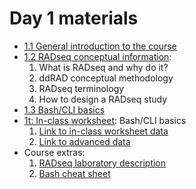 # Day 1 materials

* [1.1 General introduction to the course](https://github.com/eachambers/UNAMtraining/blob/main/Day1/1.1_Welcome.pdf)
* [1.2 RADseq conceptual information](https://github.com/eachambers/UNAMtraining/blob/main/Day1/1.2_RADseq_conceptual.pdf):
    1. What is RADseq and why do it?
    2. ddRAD conceptual methodology
    3. RADseq terminology
    4. How to design a RADseq study
* [1.3 Bash/CLI basics](https://github.com/eachambers/UNAMtraining/blob/main/Day1/1.3_Bash_intro.pdf)
* [1t: In-class worksheet](): Bash/CLI basics
    1. [Link to in-class worksheet data](https://utexas.box.com/s/qybj49agfq13556v00yj2dfhc7o40m1u)
    2. [Link to advanced data](https://utexas.box.com/s/805qg0ezhfmhcsnc384h0x9or49ej5kr)
* Course extras:
    1. [RADseq laboratory description](https://github.com/eachambers/UNAMtraining/blob/main/Day1/1.0_RADseq_laboratory.pdf)
    2. [Bash cheat sheet](https://github.com/eachambers/UNAMtraining/blob/main/Day1/bash_cheat_sheet.pdf)
